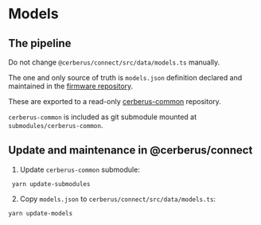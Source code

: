 # Models

## The pipeline

Do not change `@cerberus/connect/src/data/models.ts` manually.

The one and only source of truth is `models.json` definition declared and maintained in the [firmware repository](https://github.com/Cerberus-Wallet/cerberus-firmware/tree/main/common).

These are exported to a read-only [cerberus-common](https://github.com/Cerberus-Wallet/cerberus-common) repository.

`cerberus-common` is included as git submodule mounted at `submodules/cerberus-common`.

## Update and maintenance in @cerberus/connect

1. Update `cerberus-common` submodule:

```
 yarn update-submodules
```

2. Copy `models.json` to `cerberus/connect/src/data/models.ts`:

```
yarn update-models
```
